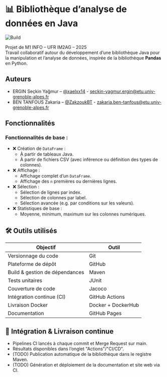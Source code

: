 # 📊 Bibliothèque d’analyse de données en Java

![Build](https://github.com/xaelxx14/DevOps-Project/actions/workflows/ci.yml/badge.svg)

Projet de M1 INFO – UFR IM2AG – 2025  
Travail collaboratif autour du développement d’une bibliothèque Java pour la manipulation et l’analyse de données, inspirée de la bibliothèque **Pandas** en Python.
## Auteurs

- ERGIN Seçkin Yağmur – [@xaelxx14](https://github.com/xaelxx14) - seckin-yagmur.ergin@etu.univ-grenoble-alpes.fr
- BEN TANFOUS Zakaria – [@ZakzoukBT](https://github.com/ZakzoukBT) - zakaria.ben-tanfous@etu.univ-grenoble-alpes.fr

## Fonctionnalités

### Fonctionnalités de base :
- ❌ Création de `DataFrame` :
  - À partir de tableaux Java.
  - À partir de fichiers CSV (avec inférence ou définition des types de colonnes).
- ❌ Affichage :
  - Affichage complet d’un `DataFrame`.
  - Affichage des `n` premières ou dernières lignes.
- ❌ Sélection :
  - Sélection de lignes par index.
  - Sélection de colonnes par label.
  - Sélection avancée (e.g. par conditions sur les valeurs).
- ❌ Statistiques de base :
  - Moyenne, minimum, maximum sur les colonnes numériques.

## 🛠️ Outils utilisés

| Objectif | Outil |
|-|-|
| Versionnage du code | Git |
| Plateforme de dépôt | GitHub |
| Build & gestion de dépendances | Maven |
| Tests unitaires | JUnit |
| Couverture de code | Jacoco |
| Intégration continue (CI)| GitHub Actions
| Livraison Docker | Docker + DockerHub |
| Documentation | GitHub Pages |

## 🧪 Intégration & Livraison continue

- Pipelines CI lancés à chaque commit et Merge Request sur main.
- Résultats disponibles dans l’onglet "Actions"/"CI/CD".
- (TODO) Publication automatique de la bibliothèque dans le registre Maven.
- (TODO) Génération et déploiement de la documentation et site web via CI.
